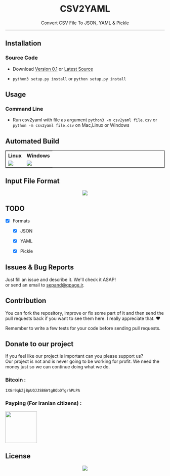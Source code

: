 


<div align="center">
<h1>CSV2YAML</h1>
	
<p>Convert CSV File To JSON, YAML & Pickle	</p>

</div>	
	
	

----------		

		


<div align="center">

</div>



	


	
</hr>
</hr>

## Installation
### Source Code
- Download [Version 0.1](https://github.com/moduland/csv2yaml/archive/v0.1.zip) or [Latest Source ](https://github.com/Moduland/csv2yaml/archive/master.zip)

- `python3 setup.py install` or `python setup.py install`				
					
			

## Usage					

### Command Line

- Run csv2yaml with file as argument `python3 -m csv2yaml file.csv` or `python -m csv2yaml file.csv` on Mac,Linux or Windows

						
				
## Automated Build				


<div align="center">
<table align="center" style="border:1px solid black;">
<tr>
<th>Linux</th>
<th>Windows</th>

</tr>

<tr>
<td><a href="https://travis-ci.org/Moduland/csv2vcf"><img src="https://travis-ci.org/Moduland/csv2vcf.svg?branch=master"></a></td>
<td> <a href="https://ci.appveyor.com/project/sepandhaghighi/csv2vcf"><img src="https://ci.appveyor.com/api/projects/status/10tg3do98auc5slo?svg=true"></a></td>

</tr>	

</table>

</div>	

			
## Input File Format

<div align="center">
<img src="http://moduland.github.io/csv2vcf/images/csv.png">
</div>					

 												
## TODO		

- [x] Formats
  - [x] JSON
  - [x] YAML
  - [x] Pickle
			

## Issues & Bug Reports			

Just fill an issue and describe it. We'll check it ASAP!							
or send an email to [sepand@qpage.ir](mailto:sepand@qpage.ir "sepand@qpage.ir"). 


## Contribution			

You can fork the repository, improve or fix some part of it and then send the pull requests back if you want to see them here. I really appreciate that. ❤️			

Remember to write a few tests for your code before sending pull requests. 
					
## Donate to our project									

If you feel like our project is important can you please support us?			
Our project is not and is never going to be working for profit. We need the money just so we can continue doing what we do.

<h3>Bitcoin :</h3>					

```1XGr9qbZjBpUQJJSB6WtgBQbDTgrhPLPA```
				

<h3>Payping (For Iranian citizens) :</h3>

<a href="http://www.payping.net/sepandhaghighi" target="__blank"><img src="http://www.qpage.ir/images/payping.png" height=100px width=100px></a>

## License
<div align="center">
<a href="https://github.com/sepandhaghighi/csv2yaml/blob/master/LICENSE"><img src="https://img.shields.io/github/license/mashape/apistatus.svg"/></a>
</div>



			

